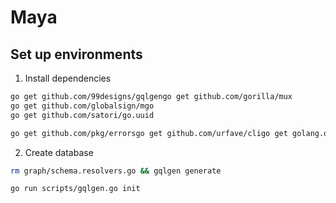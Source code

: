 # Maya



## Set up environments
1) Install dependencies
```bash
go get github.com/99designs/gqlgengo get github.com/gorilla/mux
go get github.com/globalsign/mgo
go get github.com/satori/go.uuid
```

```bash
go get github.com/pkg/errorsgo get github.com/urfave/cligo get golang.org/x/tools/go/ast/astutilgo get golang.org/x/tools/go/loadergo get golang.org/x/tools/importsgo get gopkg.in/yaml.v2
```

2) Create database
```bash
rm graph/schema.resolvers.go && gqlgen generate

go run scripts/gqlgen.go init
```